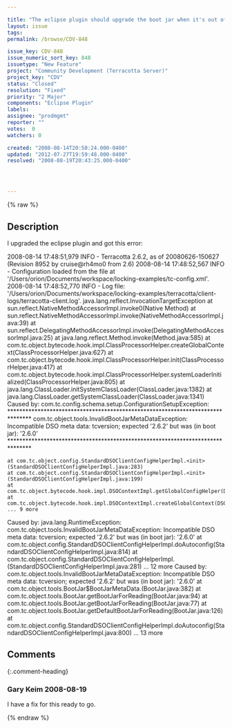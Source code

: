 ```yaml
---

title: "The eclipse plugin should upgrade the boot jar when it's out of sync after an upgrade of Terracotta"
layout: issue
tags: 
permalink: /browse/CDV-848

issue_key: CDV-848
issue_numeric_sort_key: 848
issuetype: "New Feature"
project: "Community Development (Terracotta Server)"
project_key: "CDV"
status: "Closed"
resolution: "Fixed"
priority: "2 Major"
components: "Eclipse Plugin"
labels: 
assignee: "prodmgmt"
reporter: ""
votes:  0
watchers: 0

created: "2008-08-14T20:50:24.000-0400"
updated: "2012-07-27T19:59:48.000-0400"
resolved: "2008-08-19T20:43:25.000-0400"




---
```


{% raw %}

## Description

<div markdown="1" class="description">

I upgraded the eclipse plugin and got this error:

2008-08-14 17:48:51,979 INFO - Terracotta 2.6.2, as of 20080626-150627 (Revision 8952 by cruise@rh4mo0 from 2.6)
2008-08-14 17:48:52,567 INFO - Configuration loaded from the file at '/Users/orion/Documents/workspace/locking-examples/tc-config.xml'.
2008-08-14 17:48:52,770 INFO - Log file: '/Users/orion/Documents/workspace/locking-examples/terracotta/client-logs/terracotta-client.log'.
java.lang.reflect.InvocationTargetException
	at sun.reflect.NativeMethodAccessorImpl.invoke0(Native Method)
	at sun.reflect.NativeMethodAccessorImpl.invoke(NativeMethodAccessorImpl.java:39)
	at sun.reflect.DelegatingMethodAccessorImpl.invoke(DelegatingMethodAccessorImpl.java:25)
	at java.lang.reflect.Method.invoke(Method.java:585)
	at com.tc.object.bytecode.hook.impl.ClassProcessorHelper.createGlobalContext(ClassProcessorHelper.java:627)
	at com.tc.object.bytecode.hook.impl.ClassProcessorHelper.init(ClassProcessorHelper.java:417)
	at com.tc.object.bytecode.hook.impl.ClassProcessorHelper.systemLoaderInitialized(ClassProcessorHelper.java:805)
	at java.lang.ClassLoader.initSystemClassLoader(ClassLoader.java:1382)
	at java.lang.ClassLoader.getSystemClassLoader(ClassLoader.java:1341)
Caused by: com.tc.config.schema.setup.ConfigurationSetupException: 
\*\*\*\*\*\*\*\*\*\*\*\*\*\*\*\*\*\*\*\*\*\*\*\*\*\*\*\*\*\*\*\*\*\*\*\*\*\*\*\*\*\*\*\*\*\*\*\*\*\*\*\*\*\*\*\*\*\*\*\*\*\*\*\*\*\*\*\*\*\*\*\*\*\*\*\*\*\*\*
com.tc.object.tools.InvalidBootJarMetaDataException: Incompatible DSO meta data: tcversion; expected '2.6.2' but was (in boot jar): '2.6.0'
\*\*\*\*\*\*\*\*\*\*\*\*\*\*\*\*\*\*\*\*\*\*\*\*\*\*\*\*\*\*\*\*\*\*\*\*\*\*\*\*\*\*\*\*\*\*\*\*\*\*\*\*\*\*\*\*\*\*\*\*\*\*\*\*\*\*\*\*\*\*\*\*\*\*\*\*\*\*\*

	at com.tc.object.config.StandardDSOClientConfigHelperImpl.<init>(StandardDSOClientConfigHelperImpl.java:283)
	at com.tc.object.config.StandardDSOClientConfigHelperImpl.<init>(StandardDSOClientConfigHelperImpl.java:199)
	at com.tc.object.bytecode.hook.impl.DSOContextImpl.getGlobalConfigHelper(DSOContextImpl.java:203)
	at com.tc.object.bytecode.hook.impl.DSOContextImpl.createGlobalContext(DSOContextImpl.java:62)
	... 9 more
Caused by: java.lang.RuntimeException: com.tc.object.tools.InvalidBootJarMetaDataException: Incompatible DSO meta data: tcversion; expected '2.6.2' but was (in boot jar): '2.6.0'
	at com.tc.object.config.StandardDSOClientConfigHelperImpl.doAutoconfig(StandardDSOClientConfigHelperImpl.java:814)
	at com.tc.object.config.StandardDSOClientConfigHelperImpl.<init>(StandardDSOClientConfigHelperImpl.java:281)
	... 12 more
Caused by: com.tc.object.tools.InvalidBootJarMetaDataException: Incompatible DSO meta data: tcversion; expected '2.6.2' but was (in boot jar): '2.6.0'
	at com.tc.object.tools.BootJar$BootJarMetaData.<init>(BootJar.java:382)
	at com.tc.object.tools.BootJar.getBootJarForReading(BootJar.java:94)
	at com.tc.object.tools.BootJar.getBootJarForReading(BootJar.java:77)
	at com.tc.object.tools.BootJar.getDefaultBootJarForReading(BootJar.java:126)
	at com.tc.object.config.StandardDSOClientConfigHelperImpl.doAutoconfig(StandardDSOClientConfigHelperImpl.java:800)
	... 13 more


</div>

## Comments


{:.comment-heading}
### **Gary Keim** <span class="date">2008-08-19</span>

<div markdown="1" class="comment">

I have a fix for this ready to go.


</div>



{% endraw %}
